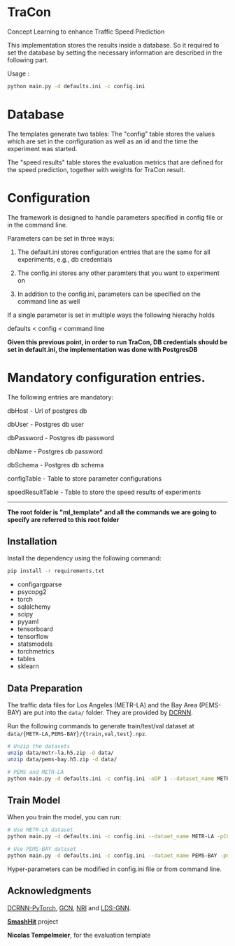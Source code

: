 # TraCon
Concept Learning to enhance Traffic Speed Prediction

This implementation stores the results inside a database. So it required to set the database by setting the necessary information are described in the following part.

Usage : 
```bash
python main.py -d defaults.ini -c config.ini
```

# Database

The templates generate two tables:
 The "config" table stores the values which are set in the configuration as well
 as an id and the time the experiment was started.
 
 The "speed results" table stores the evaluation metrics that are defined for the speed prediction, together with weights for TraCon result. 
 
# Configuration
 
 The framework is designed to handle parameters specified in config file or in the command line.
 
 Parameters can be set in three ways:
 
 1) The default.ini stores configuration entries that are the same for all experiments, e.g., db credentials
 
 2) The config.ini stores any other paramters that you want to experiment on
 
 3) In addition to the config.ini, parameters can be specified on the command line as well
 
 If a single parameter is set in multiple ways the following hierachy holds
 
 defaults < config < command line


**Given this previous point, in order to run TraCon, DB credentials should be set in default.ini, the implementation was done with PostgresDB** 

 
 # Mandatory configuration entries. 
 
 The following entries are mandatory:
 
dbHost - Url of postgres db

dbUser - Postgres db user

dbPassword - Postgres db password

dbName - Postgres db password

dbSchema - Postgres db schema

configTable - Table to store parameter configurations

speedResultTable - Table to store the speed results of experiments


****
**The root folder is "ml_template" and all the commands we are going to specify are referred to this root folder**


## Installation

Install the dependency using the following command:

```bash
pip install -r requirements.txt
```

* configargparse
* psycopg2
* torch
* sqlalchemy
* scipy
* pyyaml
* tensorboard
* tensorflow
* statsmodels
* torchmetrics
* tables
* sklearn



## Data Preparation

The traffic data files for Los Angeles (METR-LA) and the Bay Area (PEMS-BAY) are put into the `data/` folder. They are provided by [DCRNN](https://github.com/chnsh/DCRNN_PyTorch).

Run the following commands to generate train/test/val dataset at  `data/{METR-LA,PEMS-BAY}/{train,val,test}.npz`.
```bash
# Unzip the datasets
unzip data/metr-la.h5.zip -d data/
unzip data/pems-bay.h5.zip -d data/

# PEMS and METR-LA
python main.py -d defaults.ini -c config.ini -oDP 1 --dataset_name METR-LA PEMS-BAY

```


## Train Model

When you train the model, you can run:

```bash
# Use METR-LA dataset
python main.py -d defaults.ini -c config.ini --dataet_name METR-LA -pCC 1 -gP 1 -pO 1 -mN HA MA VAR ST_Norm Graph_WaveNet

# Use PEMS-BAY dataset
python main.py -d defaults.ini -c config.ini --dataet_name PEMS-BAY -pCC 1 -gP 1 -pO 1 -mN HA MA VAR ST_Norm Graph_WaveNet
```

Hyper-parameters can be modified in config.ini file or from command line.


## Acknowledgments

[DCRNN-PyTorch](https://github.com/chnsh/DCRNN_PyTorch), [GCN](https://github.com/tkipf/gcn), [NRI](https://github.com/ethanfetaya/NRI) and [LDS-GNN](https://github.com/lucfra/LDS-GNN).

**[SmashHit](https://smashhit.eu/)** project

**Nicolas Tempelmeier**, for the evaluation template
